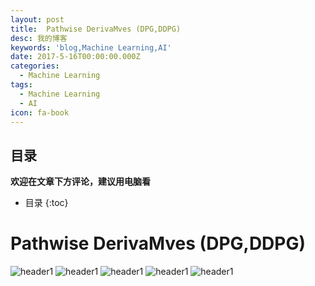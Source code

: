 ```yaml
---
layout: post
title:  Pathwise DerivaMves (DPG,DDPG)
desc: 我的博客
keywords: 'blog,Machine Learning,AI'
date: 2017-5-16T00:00:00.000Z
categories:
  - Machine Learning
tags:
  - Machine Learning
  - AI
icon: fa-book
---
```



## 目录
**欢迎在文章下方评论，建议用电脑看**

* 目录
{:toc}

# Pathwise DerivaMves (DPG,DDPG)

<img src="{{ site.img_path }}/Machine Learning/Pathwise_DerivaMves.png" alt="header1" style="height:auto!important;width:auto%;max-width:1020px;"/>

<img src="{{ site.img_path }}/Machine Learning/Pathwise_DerivaMves1.png" alt="header1" style="height:auto!important;width:auto%;max-width:1020px;"/>

<img src="{{ site.img_path }}/Machine Learning/Pathwise_DerivaMves3.png" alt="header1" style="height:auto!important;width:auto%;max-width:1020px;"/>

<img src="{{ site.img_path }}/Machine Learning/Pathwise_DerivaMves4.png" alt="header1" style="height:auto!important;width:auto%;max-width:1020px;"/>

<img src="{{ site.img_path }}/Machine Learning/Pathwise_DerivaMves5.png" alt="header1" style="height:auto!important;width:auto%;max-width:1020px;"/>